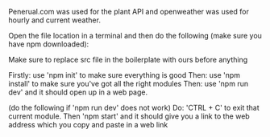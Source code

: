 Penerual.com was used for the plant API and openweather was used for hourly and current weather.

Open the file location in a terminal and then do the following (make sure you have npm downloaded):

Make sure to replace src file in the boilerplate with ours before anything

Firstly: use 'npm init' to make sure everything is good
Then: use 'npm install' to make sure you've got all the right modules
Then: use 'npm run dev' and it should open up in a web page.


(do the following if 'npm run dev' does not work)
Do: 'CTRL + C' to exit that current module.
Then 'npm start' and it should give you a link to the web address which you copy and paste in a web link










